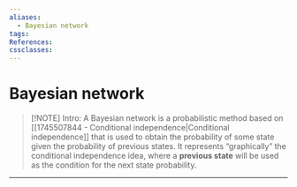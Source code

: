 ```yaml
---
aliases:
  - Bayesian network
tags:
References:
cssclasses:
---
```

# Bayesian network
> [!NOTE] Intro: 
> A Bayesian network is a probabilistic method based on [[1745507844 - Conditional independence|Conditional independence]] that is used to obtain the probability of some state given the probability of previous states.
> It represents “graphically” the conditional independence idea, where a **previous state** will be used as the condition for the next state probability. 

***